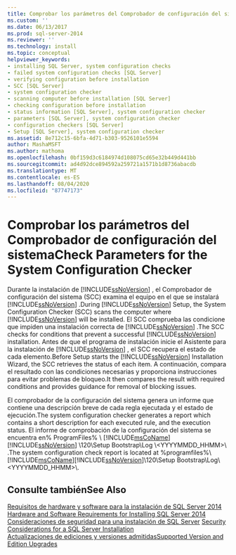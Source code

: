 ```yaml
---
title: Comprobar los parámetros del Comprobador de configuración del sistema | Microsoft Docs
ms.custom: ''
ms.date: 06/13/2017
ms.prod: sql-server-2014
ms.reviewer: ''
ms.technology: install
ms.topic: conceptual
helpviewer_keywords:
- installing SQL Server, system configuration checks
- failed system configuration checks [SQL Server]
- verifying configuration before installation
- SCC [SQL Server]
- system configuration checker
- scanning computer before installation [SQL Server]
- checking configuration before installation
- status information [SQL Server], system configuration checker
- parameters [SQL Server], system configuration checker
- configuration checkers [SQL Server]
- Setup [SQL Server], system configuration checker
ms.assetid: 8e712c15-6bfa-4d71-b303-9526101e5594
author: MashaMSFT
ms.author: mathoma
ms.openlocfilehash: 0bf159d3c6184974d108075cd65e32b449d441bb
ms.sourcegitcommit: ad4d92dce894592a259721a1571b1d8736abacdb
ms.translationtype: MT
ms.contentlocale: es-ES
ms.lasthandoff: 08/04/2020
ms.locfileid: "87747173"
---
```

# <a name="check-parameters-for-the-system-configuration-checker"></a><span data-ttu-id="da23b-102">Comprobar los parámetros del Comprobador de configuración del sistema</span><span class="sxs-lookup"><span data-stu-id="da23b-102">Check Parameters for the System Configuration Checker</span></span>
  <span data-ttu-id="da23b-103">Durante la instalación de [!INCLUDE[ssNoVersion](../../includes/ssnoversion-md.md)] , el Comprobador de configuración del sistema (SCC) examina el equipo en el que se instalará [!INCLUDE[ssNoVersion](../../includes/ssnoversion-md.md)] .</span><span class="sxs-lookup"><span data-stu-id="da23b-103">During [!INCLUDE[ssNoVersion](../../includes/ssnoversion-md.md)] Setup, the System Configuration Checker (SCC) scans the computer where [!INCLUDE[ssNoVersion](../../includes/ssnoversion-md.md)] will be installed.</span></span> <span data-ttu-id="da23b-104">El SCC comprueba las condicione que impiden una instalación correcta de [!INCLUDE[ssNoVersion](../../includes/ssnoversion-md.md)] .</span><span class="sxs-lookup"><span data-stu-id="da23b-104">The SCC checks for conditions that prevent a successful [!INCLUDE[ssNoVersion](../../includes/ssnoversion-md.md)] installation.</span></span> <span data-ttu-id="da23b-105">Antes de que el programa de instalación inicie el Asistente para la instalación de [!INCLUDE[ssNoVersion](../../includes/ssnoversion-md.md)] , el SCC recupera el estado de cada elemento.</span><span class="sxs-lookup"><span data-stu-id="da23b-105">Before Setup starts the [!INCLUDE[ssNoVersion](../../includes/ssnoversion-md.md)] Installation Wizard, the SCC retrieves the status of each item.</span></span> <span data-ttu-id="da23b-106">A continuación, compara el resultado con las condiciones necesarias y proporciona instrucciones para evitar problemas de bloqueo.</span><span class="sxs-lookup"><span data-stu-id="da23b-106">It then compares the result with required conditions and provides guidance for removal of blocking issues.</span></span>  
  
 <span data-ttu-id="da23b-107">El comprobador de la configuración del sistema genera un informe que contiene una descripción breve de cada regla ejecutada y el estado de ejecución.</span><span class="sxs-lookup"><span data-stu-id="da23b-107">The system configuration checker generates a report which contains a short description for each executed rule, and the execution status.</span></span> <span data-ttu-id="da23b-108">El informe de comprobación de la configuración del sistema se encuentra en% ProgramFiles% \\ [!INCLUDE[msCoName](../../includes/msconame-md.md)] [!INCLUDE[ssNoVersion](../../includes/ssnoversion-md.md)] \120\Setup Bootstrap\Log \\<YYYYMMDD_HHMM>\\ .</span><span class="sxs-lookup"><span data-stu-id="da23b-108">The system configuration check report is located at %programfiles%\\[!INCLUDE[msCoName](../../includes/msconame-md.md)][!INCLUDE[ssNoVersion](../../includes/ssnoversion-md.md)]\120\Setup Bootstrap\Log\\<YYYYMMDD_HHMM>\\.</span></span>  
  
## <a name="see-also"></a><span data-ttu-id="da23b-109">Consulte también</span><span class="sxs-lookup"><span data-stu-id="da23b-109">See Also</span></span>  
 <span data-ttu-id="da23b-110">[Requisitos de hardware y software para la instalación de SQL Server 2014](../../sql-server/install/hardware-and-software-requirements-for-installing-sql-server.md) </span><span class="sxs-lookup"><span data-stu-id="da23b-110">[Hardware and Software Requirements for Installing SQL Server 2014](../../sql-server/install/hardware-and-software-requirements-for-installing-sql-server.md) </span></span>  
 <span data-ttu-id="da23b-111">[Consideraciones de seguridad para una instalación de SQL Server](../../sql-server/install/security-considerations-for-a-sql-server-installation.md) </span><span class="sxs-lookup"><span data-stu-id="da23b-111">[Security Considerations for a SQL Server Installation](../../sql-server/install/security-considerations-for-a-sql-server-installation.md) </span></span>  
 [<span data-ttu-id="da23b-112">Actualizaciones de ediciones y versiones admitidas</span><span class="sxs-lookup"><span data-stu-id="da23b-112">Supported Version and Edition Upgrades</span></span>](supported-version-and-edition-upgrades.md)  
  
  
